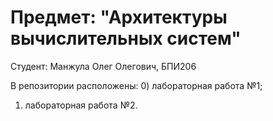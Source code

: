 # Предмет: "Архитектуры вычислительных систем"
Студент: Манжула Олег Олегович, БПИ206

В репозитории расположены: 
0) лабораторная работа №1;
1) лабораторная работа №2.
